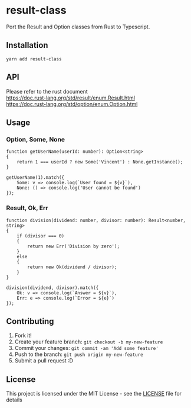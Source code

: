 # result-class

Port the Result and Option classes from Rust to Typescript.

## Installation

```
yarn add result-class
```

## API
Please refer to the rust document  
https://doc.rust-lang.org/std/result/enum.Result.html  
https://doc.rust-lang.org/std/option/enum.Option.html

## Usage

### Option, Some, None
```
function getUserName(userId: number): Option<string>
{
    return 1 === userId ? new Some('Vincent') : None.getInstance();
}

getUserName(1).match({
    Some: v => console.log(`User found = ${v}`),
    None: () => console.log('User cannot be found')
});
```

### Result, Ok, Err
```
function division(dividend: number, divisor: number): Result<number, string>
{
    if (divisor === 0)
    {
        return new Err('Division by zero');
    }
    else
    {
        return new Ok(dividend / divisor);
    }
}

division(dividend, divisor).match({
    Ok: v => console.log(`Answer = ${v}`),
    Err: e => console.log(`Error = ${e}`)
});
```

## Contributing

1. Fork it!
2. Create your feature branch: `git checkout -b my-new-feature`
3. Commit your changes: `git commit -am 'Add some feature'`
4. Push to the branch: `git push origin my-new-feature`
5. Submit a pull request :D

## License

This project is licensed under the MIT License - see the [LICENSE](LICENSE) file for details
